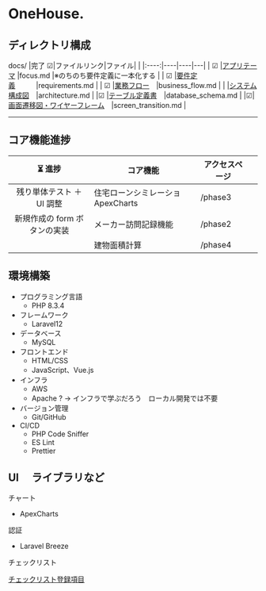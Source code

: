 # OneHouse.

## ディレクトリ構成

docs/
|完了 ☑|ファイルリンク|ファイル| |
|:----:|----|----|---|
| ☑ |[アプリテーマ](docs/focus.md) |focus.md |※のちのち要件定義に一本化する |
| ☑ |[要件定義](docs/requirements.md)　　　|requirements.md |
| ☑ |[業務フロー](docs/business_flow.md)　|business_flow.md |
| |[システム構成図](docs/architecture.md)　|architecture.md |
|☑ |[テーブル定義書](docs/database_schema.md)　|database_schema.md |
|☑|[画面遷移図・ワイヤーフレーム](docs/screen_transition.md)　|screen_transition.md |

---

## コア機能進捗

|           ⏳ 進捗            | コア機能                          | アクセスページ |     |
| :--------------------------: | --------------------------------- | -------------- | --- |
|  残り単体テスト ＋ UI 調整   | 住宅ローンシミレーショ ApexCharts | /phase3        |     |
| 新規作成の form ボタンの実装 | メーカー訪問記録機能              | /phase2        |
|                              | 建物面積計算                      | /phase4        |

## 環境構築

- プログラミング言語
  - PHP 8.3.4
- フレームワーク
  - Laravel12
- データベース
  - MySQL
- フロントエンド
  - HTML/CSS
  - JavaScript、Vue.js
- インフラ
  - AWS
  - Apache ? → インフラで学ぶだろう　ローカル開発では不要
- バージョン管理
  - Git/GitHub
- CI/CD
  - PHP Code Sniffer
  - ES Lint
  - Prettier

## UI 　ライブラリなど

チャート

- ApexCharts

認証

- Laravel Breeze

チェックリスト

[チェックリスト登録項目](docs/lib/checklist.md)
